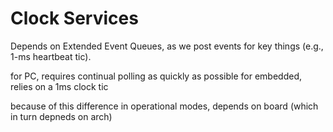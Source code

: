 # Clock Services

Depends on Extended Event Queues, as we post events for key things (e.g., 1-ms heartbeat tic).


for PC, requires continual polling as quickly as possible
for embedded, relies on a 1ms clock tic

because of this difference in operational modes, depends on board (which in turn depneds on arch)

